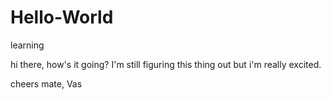 # Hello-World
learning

hi there, how's it going? 
I'm still figuring this thing out but i'm really excited. 

cheers mate, 
Vas

